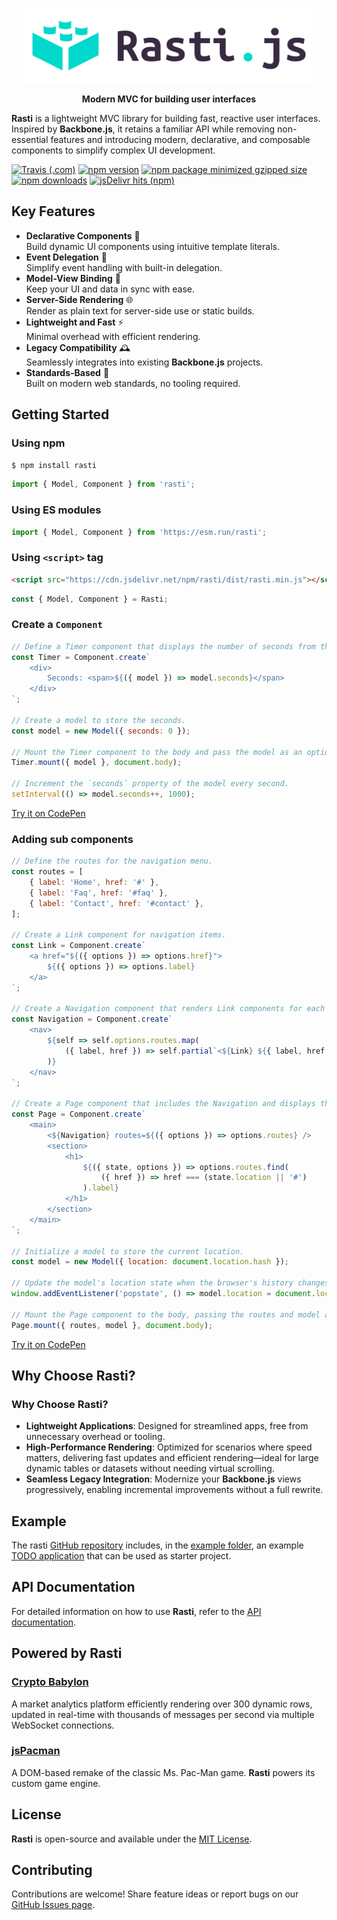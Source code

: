 <p align="center">
    <picture>
        <source media="(prefers-color-scheme: dark)" srcset="docs/logo-dark.svg">
        <img alt="Rasti.js" src="docs/logo.svg" height="120">
    </picture>
</p>

<p align="center">
    <b>Modern MVC for building user interfaces</b>
</p>

**Rasti** is a lightweight MVC library for building fast, reactive user interfaces. Inspired by **Backbone.js**, it retains a familiar API while removing non-essential features and introducing modern, declarative, and composable components to simplify complex UI development.

[![Travis (.com)](https://img.shields.io/travis/com/8tentaculos/rasti?style=flat-square)](https://app.travis-ci.com/8tentaculos/rasti)
[![npm version](https://img.shields.io/npm/v/rasti.svg?style=flat-square)](https://www.npmjs.com/package/rasti)
[![npm package minimized gzipped size](https://img.shields.io/bundlejs/size/rasti?style=flat-square)](https://unpkg.com/rasti/dist/rasti.min.js)
[![npm downloads](https://img.shields.io/npm/dm/rasti.svg?style=flat-square)](https://www.npmjs.com/package/rasti)
[![jsDelivr hits (npm)](https://img.shields.io/jsdelivr/npm/hm/rasti?style=flat-square)](https://www.jsdelivr.com/package/npm/rasti)

## Key Features  

- **Declarative Components** 🌟  
    Build dynamic UI components using intuitive template literals.  
- **Event Delegation** 🎯  
    Simplify event handling with built-in delegation.  
- **Model-View Binding** 🔗  
    Keep your UI and data in sync with ease.  
- **Server-Side Rendering** 🌐  
    Render as plain text for server-side use or static builds.  
- **Lightweight and Fast** ⚡  
    Minimal overhead with efficient rendering.  
- **Legacy Compatibility** 🕰️  
    Seamlessly integrates into existing **Backbone.js** projects.  
- **Standards-Based** 📐  
    Built on modern web standards, no tooling required.  

## Getting Started

### Using npm

```bash
$ npm install rasti
```

```javascript
import { Model, Component } from 'rasti';
```

### Using ES modules

```javascript
import { Model, Component } from 'https://esm.run/rasti';
```

### Using `<script>` tag

```html
<script src="https://cdn.jsdelivr.net/npm/rasti/dist/rasti.min.js"></script>
```

```javascript
const { Model, Component } = Rasti;
```

### Create a `Component`

```javascript
// Define a Timer component that displays the number of seconds from the model.
const Timer = Component.create`
    <div>
        Seconds: <span>${({ model }) => model.seconds}</span>
    </div>
`;

// Create a model to store the seconds.
const model = new Model({ seconds: 0 });

// Mount the Timer component to the body and pass the model as an option.
Timer.mount({ model }, document.body);

// Increment the `seconds` property of the model every second.
setInterval(() => model.seconds++, 1000);
```

[Try it on CodePen](https://codepen.io/8tentaculos/pen/gOQxaOE?editors=0010)

### Adding sub components

```javascript
// Define the routes for the navigation menu.
const routes = [
    { label: 'Home', href: '#' },
    { label: 'Faq', href: '#faq' },
    { label: 'Contact', href: '#contact' },
];

// Create a Link component for navigation items.
const Link = Component.create`
    <a href="${({ options }) => options.href}">
        ${({ options }) => options.label}
    </a>
`;

// Create a Navigation component that renders Link components for each route.
const Navigation = Component.create`
    <nav>
        ${self => self.options.routes.map(
            ({ label, href }) => self.partial`<${Link} ${{ label, href }} />`
        )}
    </nav>
`;

// Create a Page component that includes the Navigation and displays the current route's label as the title.
const Page = Component.create`
    <main>
        <${Navigation} routes=${({ options }) => options.routes} />
        <section>
            <h1>
                ${({ state, options }) => options.routes.find(
                    ({ href }) => href === (state.location || '#')
                ).label}
            </h1>
        </section>
    </main>
`;

// Initialize a model to store the current location.
const model = new Model({ location: document.location.hash });

// Update the model's location state when the browser's history changes.
window.addEventListener('popstate', () => model.location = document.location.hash);

// Mount the Page component to the body, passing the routes and model as options.
Page.mount({ routes, model }, document.body);
```

[Try it on CodePen](https://codepen.io/8tentaculos/pen/dyBMNbq?editors=0010)

## Why Choose **Rasti**?  

### Why Choose Rasti?  

- **Lightweight Applications**: Designed for streamlined apps, free from unnecessary overhead or tooling.  
- **High-Performance Rendering**: Optimized for scenarios where speed matters, delivering fast updates and efficient rendering—ideal for large dynamic tables or datasets without needing virtual scrolling.  
- **Seamless Legacy Integration**: Modernize your **Backbone.js** views progressively, enabling incremental improvements without a full rewrite.  


## Example

The rasti [GitHub repository](https://github.com/8tentaculos/rasti) includes, in the [example folder](https://github.com/8tentaculos/rasti/tree/master/example/todo), an example [TODO application](https://rasti.js.org/example/todo/index.html) that can be used as starter project.

## API Documentation

For detailed information on how to use **Rasti**, refer to the [API documentation](/docs/api.md).


## Powered by **Rasti**

### [Crypto Babylon](https://cryptobabylon.net)  

A market analytics platform efficiently rendering over 300 dynamic rows, updated in real-time with thousands of messages per second via multiple WebSocket connections.  

### [jsPacman](https://pacman.js.org)

A DOM-based remake of the classic Ms. Pac-Man game. **Rasti** powers its custom game engine.  

## License

**Rasti** is open-source and available under the [MIT License](LICENSE).

## Contributing

Contributions are welcome! Share feature ideas or report bugs on our [GitHub Issues page](https://github.com/8tentaculos/rasti/issues).

